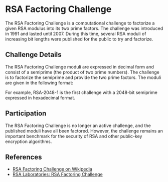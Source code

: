 # RSA Factoring Challenge

The RSA Factoring Challenge is a computational challenge to factorize a given RSA modulus into its two prime factors. The challenge was introduced in 1991 and lasted until 2007. During this time, several RSA moduli of increasing bit lengths were published for the public to try and factorize.

## Challenge Details

The RSA Factoring Challenge moduli are expressed in decimal form and consist of a semiprime (the product of two prime numbers). The challenge is to factorize the semiprime and provide the two prime factors. The moduli are given in the following format:


For example, RSA-2048-1 is the first challenge with a 2048-bit semiprime expressed in hexadecimal format.

## Participation

The RSA Factoring Challenge is no longer an active challenge, and the published moduli have all been factored. However, the challenge remains an important benchmark for the security of RSA and other public-key encryption algorithms.

## References

- [RSA Factoring Challenge on Wikipedia](https://en.wikipedia.org/wiki/RSA_Factoring_Challenge)
- [RSA Laboratories: RSA Factoring Challenge](https://www.rsa.com/rsalabs/node.asp?id=2093)
